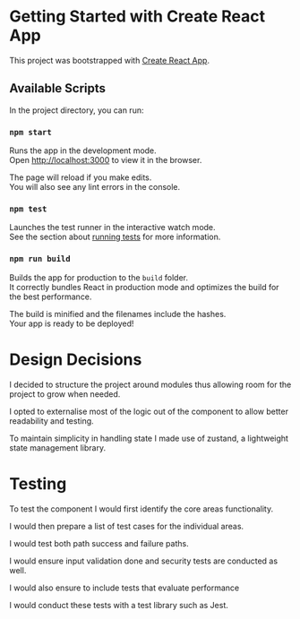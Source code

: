 # Getting Started with Create React App

This project was bootstrapped with [Create React App](https://github.com/facebook/create-react-app).

## Available Scripts

In the project directory, you can run:

### `npm start`

Runs the app in the development mode.\
Open [http://localhost:3000](http://localhost:3000) to view it in the browser.

The page will reload if you make edits.\
You will also see any lint errors in the console.

### `npm test`

Launches the test runner in the interactive watch mode.\
See the section about [running tests](https://facebook.github.io/create-react-app/docs/running-tests) for more information.

### `npm run build`

Builds the app for production to the `build` folder.\
It correctly bundles React in production mode and optimizes the build for the best performance.

The build is minified and the filenames include the hashes.\
Your app is ready to be deployed!

# Design Decisions

I decided to structure the project around modules thus allowing room for the project to grow when needed.

I opted to externalise most of the logic out of the component to allow better readability  and testing.

To maintain simplicity in handling state I made use of zustand, a lightweight state management library.

# Testing

To test the component I would  first identify the core areas functionality.

I would then prepare a list of test cases for the individual areas.

I would test both path success and failure paths.

I would ensure input validation done and security tests are conducted as well.

I would also ensure to include tests that evaluate performance

I would conduct these tests with a test library such as Jest.










